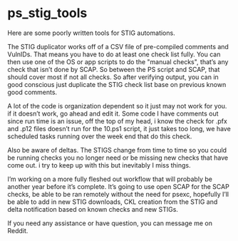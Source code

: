 # ps_stig_tools

Here are some poorly written tools for STIG automations. 

The STIG duplicator works off of a CSV file of pre-compiled comments and VulnIDs. That means you have to do at least one check list fully.
You can then use one of the OS or app scripts to do the "manual checks", that’s any check that isn’t done by SCAP. So between the PS script and SCAP, that should cover most if not all checks. So after verifying output, you can in good conscious just duplicate the STIG check list base on previous known good comments.

A lot of the code is organization dependent so it just may not work for you. if it doesn’t work, go ahead and edit it. Some code I have comments out since run time is an issue, off the top of my head, i know the check for .pfx and .p12 files doesn’t run for the 10.ps1 script, it just takes too long, we have scheduled tasks running over the week end that do this check. 

Also be aware of deltas. The STIGS change from time to time so you could be running checks you no longer need or be missing new checks that have come out. i try to keep up with this but inevitably I miss things.

I’m working on a more fully fleshed out workflow that will probably be another year before it’s complete. It’s going to use open SCAP for the SCAP checks, be able to be ran remotely without the need for psexc, hopefully I’ll be able to add in new STIG downloads, CKL creation from the STIG and delta notification based on known checks and new STIGs. 

If you need any assistance or have question, you can message me on Reddit.
